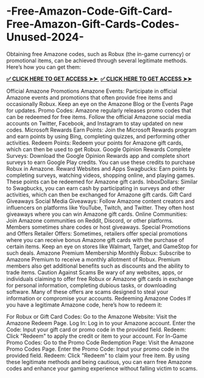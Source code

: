 # -Free-Amazon-Code-Gift-Card-Free-Amazon-Gift-Cards-Codes-Unused-2024-
Obtaining free Amazone codes, such as Robux (the in-game currency) or promotional items, can be achieved through several legitimate methods. Here’s how you can get them:

**[✅ CLICK HERE TO GET ACCESS ➤➤ ​​](https://xnproo.com/giftcards/)**
**[✅ CLICK HERE TO GET ACCESS ➤➤ ​​](https://xnproo.com/giftcards/)**

Official Amazone Promotions
Amazone Events: Participate in official Amazone events and promotions that often provide free items and occasionally Robux. Keep an eye on the Amazone Blog or the Events Page for updates.
Promo Codes: Amazone regularly releases promo codes that can be redeemed for free items. Follow the official Amazone social media accounts on Twitter, Facebook, and Instagram to stay updated on new codes.
Microsoft Rewards
Earn Points: Join the Microsoft Rewards program and earn points by using Bing, completing quizzes, and performing other activities.
Redeem Points: Redeem your points for Amazone gift cards, which can then be used to get Robux.
Google Opinion Rewards
Complete Surveys: Download the Google Opinion Rewards app and complete short surveys to earn Google Play credits. You can use these credits to purchase Robux in Amazone.
Reward Websites and Apps
Swagbucks: Earn points by completing surveys, watching videos, shopping online, and playing games. These points can be redeemed for Amazone gift cards.
InboxDollars: Similar to Swagbucks, you can earn cash by participating in surveys and other activities, which can then be exchanged for Amazone gift cards.
Gift Card Giveaways
Social Media Giveaways: Follow Amazone content creators and influencers on platforms like YouTube, Twitch, and Twitter. They often host giveaways where you can win Amazone gift cards.
Online Communities: Join Amazone communities on Reddit, Discord, or other platforms. Members sometimes share codes or host giveaways.
Special Promotions and Offers
Retailer Offers: Sometimes, retailers offer special promotions where you can receive bonus Amazone gift cards with the purchase of certain items. Keep an eye on stores like Walmart, Target, and GameStop for such deals.
Amazone Premium Membership
Monthly Robux: Subscribe to Amazone Premium to receive a monthly allotment of Robux. Premium members also get additional benefits such as discounts and the ability to trade items.
Caution Against Scams
Be wary of any websites, apps, or individuals claiming to offer free Robux or Amazone gift cards in exchange for personal information, completing dubious tasks, or downloading software. Many of these offers are scams designed to steal your information or compromise your accounts.
Redeeming Amazone Codes
If you have a legitimate Amazone code, here’s how to redeem it:

For Robux or Gift Card Codes:
Go to the Amazone Website: Visit the Amazone Redeem Page.
Log In: Log in to your Amazone account.
Enter the Code: Input your gift card or promo code in the provided field.
Redeem: Click "Redeem" to apply the credit or item to your account.
For In-Game Promo Codes:
Go to the Promo Code Redemption Page: Visit the Amazone Promo Codes Page.
Enter the Promo Code: Input your promo code in the provided field.
Redeem: Click "Redeem" to claim your free item.
By using these legitimate methods and being cautious, you can earn free Amazone codes and enhance your gaming experience without falling victim to scams.
